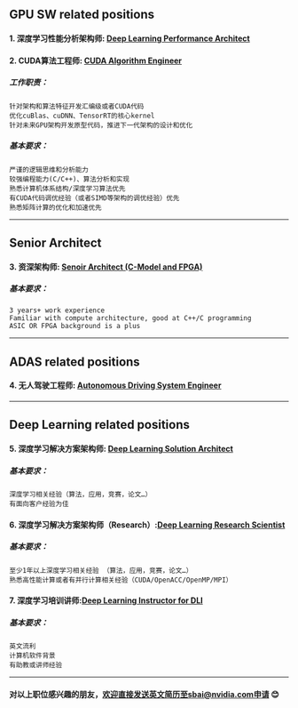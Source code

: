 ## GPU SW related positions

#### 1. 深度学习性能分析架构师: [Deep Learning Performance Architect](/深度学习性能分析架构师.md)
#### 2. CUDA算法工程师: [CUDA Algorithm Engineer](/CUDA_Algorithm_Engineer.md)

##### 工作职责：
    针对架构和算法特征开发汇编级或者CUDA代码
    优化cuBlas、cuDNN、TensorRT的核心kernel
    针对未来GPU架构开发原型代码，推进下一代架构的设计和优化
##### 基本要求：
    严谨的逻辑思维和分析能力
    较强编程能力(C/C++)、算法分析和实现
    熟悉计算机体系结构/深度学习算法优先
    有CUDA代码调优经验（或者SIMD等架构的调优经验）优先
    熟悉矩阵计算的优化和加速优先
_____
## Senior Architect
#### 3. 资深架构师: [Senoir Architect (C-Model and FPGA)](/Senior_Pre-silicon_C-Model_and_FPGA_Prototype_Architect.md)
##### 基本要求：
    3 years+ work experience
    Familiar with compute architecture, good at C++/C programming
    ASIC OR FPGA background is a plus
____
## ADAS related positions
#### 4. 无人驾驶工程师: [Autonomous Driving System Engineer](/无人驾驶系统工程师.md)
____
## Deep Learning related positions
#### 5. 深度学习解决方案架构师: [Deep Learning Solution Architect](/深度学习解决方案架构师.md)
##### 基本要求：
    深度学习相关经验（算法，应用，竞赛，论文…）
    有面向客户经验为佳
#### 6. 深度学习解决方案架构师（Research）:[Deep Learning Research Scientist](/深度学习解决方案架构师(Research).md)
##### 基本要求：
    至少1年以上深度学习相关经验 （算法，应用，竞赛，论文…）
    熟悉高性能计算或者有并行计算相关经验（CUDA/OpenACC/OpenMP/MPI）
#### 7. 深度学习培训讲师:[Deep Learning Instructor for DLI](/深度学习培训讲师.md)
##### 基本要求：
    英文流利
    计算机软件背景
    有助教或讲师经验
____
#### 对以上职位感兴趣的朋友，欢迎直接发送英文简历至sbai@nvidia.com申请 :blush:

